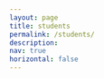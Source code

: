 ```yaml
---
layout: page
title: students
permalink: /students/
description: 
nav: true
horizontal: false
---
```




